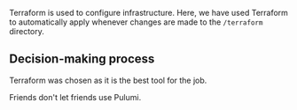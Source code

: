 Terraform is used to configure infrastructure. Here, we have used Terraform to automatically apply whenever changes are made to the `/terraform` directory.

## Decision-making process

Terraform was chosen as it is the best tool for the job.

Friends don't let friends use Pulumi.
